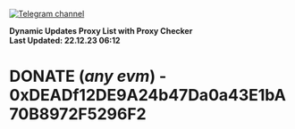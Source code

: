 [![Telegram channel](https://img.shields.io/endpoint?url=https://runkit.io/damiankrawczyk/telegram-badge/branches/master?url=https://t.me/n4z4v0d)](https://t.me/n4z4v0d) 

**Dynamic Updates Proxy List with Proxy Checker**  
**Last Updated: 22.12.23 06:12**

# DONATE (_any evm_) - 0xDEADf12DE9A24b47Da0a43E1bA70B8972F5296F2
